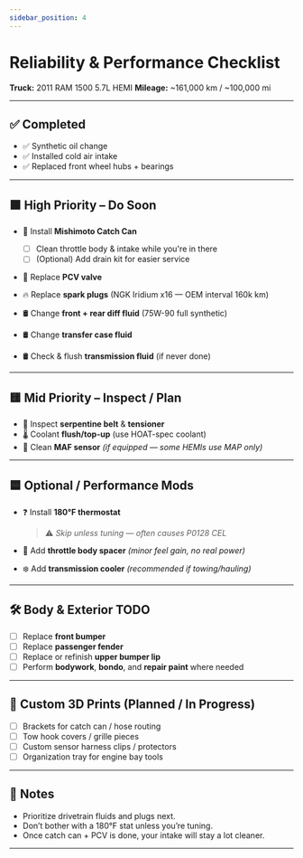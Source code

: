 ```yaml
---
sidebar_position: 4
---
```


# Reliability & Performance Checklist

**Truck:** 2011 RAM 1500 5.7L HEMI
**Mileage:** \~161,000 km / \~100,000 mi

---

## ✅ Completed

* ✅ Synthetic oil change
* ✅ Installed cold air intake
* ✅ Replaced front wheel hubs + bearings

---

## 🟩 High Priority – Do Soon

* 🔧 Install **Mishimoto Catch Can**

  * [ ] Clean throttle body & intake while you're in there
  * [ ] (Optional) Add drain kit for easier service
* 🔄 Replace **PCV valve**
* 🔥 Replace **spark plugs** (NGK Iridium x16 — OEM interval 160k km)
* 🛢️ Change **front + rear diff fluid** (75W-90 full synthetic)
* 🛢️ Change **transfer case fluid**
* 🛢️ Check & flush **transmission fluid** (if never done)

---

## 🟨 Mid Priority – Inspect / Plan

* 🧵 Inspect **serpentine belt** & **tensioner**
* 🌡️ Coolant **flush/top-up** (use HOAT-spec coolant)
* 🧼 Clean **MAF sensor** *(if equipped — some HEMIs use MAP only)*

---

## 🟦 Optional / Performance Mods

* ❓ Install **180°F thermostat**

  > ⚠️ *Skip unless tuning — often causes P0128 CEL*
* 📏 Add **throttle body spacer** *(minor feel gain, no real power)*
* ❄️ Add **transmission cooler** *(recommended if towing/hauling)*

---

## 🛠️ Body & Exterior TODO

* [ ] Replace **front bumper**
* [ ] Replace **passenger fender**
* [ ] Replace or refinish **upper bumper lip**
* [ ] Perform **bodywork**, **bondo**, and **repair paint** where needed

---

## 🔧 Custom 3D Prints (Planned / In Progress)

* [ ] Brackets for catch can / hose routing
* [ ] Tow hook covers / grille pieces
* [ ] Custom sensor harness clips / protectors
* [ ] Organization tray for engine bay tools

---

## 🧠 Notes

* Prioritize drivetrain fluids and plugs next.
* Don’t bother with a 180°F stat unless you’re tuning.
* Once catch can + PCV is done, your intake will stay a lot cleaner.

---

